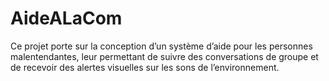 # AideALaCom
Ce projet porte sur la conception d’un système d’aide pour les personnes malentendantes, leur permettant de suivre des conversations de groupe et de recevoir des alertes visuelles sur les sons de l’environnement.
